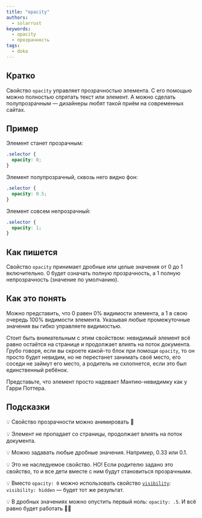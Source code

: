 ```yaml
---
title: "opacity"
authors:
  - solarrust
keywords:
  - opacity
  - прозрачность
tags:
  - doka
---
```


## Кратко

Свойство `opacity` управляет прозрачностью элемента. С его помощью можно полностью спрятать текст или элемент. А можно сделать полупрозрачным — дизайнеры любят такой приём на современных сайтах.

## Пример

Элемент станет прозрачным:

```css
.selector {
  opacity: 0;
}
```

Элемент полупрозрачный, сквозь него видно фон:

```css
.selector {
  opacity: 0.5;
}
```

Элемент совсем непрозрачный:

```css
.selector {
  opacity: 1;
}
```

## Как пишется

Свойство `opacity` принимает дробные или целые значения от 0 до 1 включительно. 0 будет означать полную прозрачность, а 1 полную непрозрачность (значение по умолчанию).

## Как это понять

Можно представить, что 0 равен 0% видимости элемента, а 1 в свою очередь 100% видимости элемента. Указывая любые промежуточные значения вы гибко управляете видимостью.

Стоит быть внимательным с этим свойством: невидимый элемент всё равно остаётся на странице и продолжает влиять на поток документа. Грубо говоря, если вы скроете какой-то блок при помощи `opacity`, то он просто будет невидим, но не перестанет занимать своё место, его соседи не займут его место, а родитель не схлопнется, если это был единственный ребёнок.

Представьте, что элемент просто надевает Мантию-невидимку как у Гарри Поттера.

## Подсказки

💡 Свойство прозрачности можно анимировать 🎉

💡 Элемент не пропадает со страницы, продолжает влиять на поток документа.

💡 Можно задавать любые дробные значения. Например, 0.33 или 0.1.

💡 Это не наследуемое свойство. НО! Если родителю задано это свойство, то и все дети вместе с ним будут становиться прозрачными.

💡 Вместо `opacity: 0` можно использовать свойство [`visibility`](/css/visibilty): `visibility: hidden` — будет тот же результат.

💡 В дробных значениях можно опустить первый ноль: `opacity: .5`. И всё равно будет работать 🧙‍♀️
